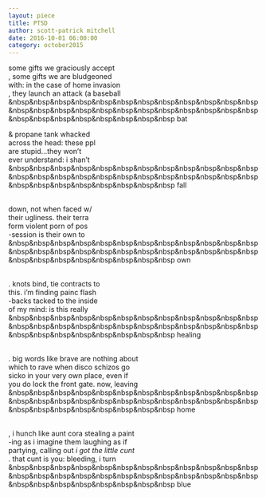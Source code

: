 ```yaml
---
layout: piece
title: PTSD
author: scott-patrick mitchell
date: 2016-10-01 06:00:00
category: october2015
---
```

some gifts we graciously accept</br>
, some gifts we are bludgeoned </br>
with: in the case of home invasion</br>
, they launch an attack (a baseball</br>
&nbsp&nbsp&nbsp&nbsp&nbsp&nbsp&nbsp&nbsp&nbsp&nbsp&nbsp&nbsp&nbsp&nbsp&nbsp&nbsp&nbsp&nbsp&nbsp&nbsp&nbsp&nbsp&nbsp&nbsp&nbsp&nbsp&nbsp&nbsp&nbsp&nbsp&nbsp&nbsp bat</br>

&amp; propane tank whacked</br>
across the head: these ppl</br>
are stupid…they won’t</br>
ever understand: i shan’t</br>
&nbsp&nbsp&nbsp&nbsp&nbsp&nbsp&nbsp&nbsp&nbsp&nbsp&nbsp&nbsp&nbsp&nbsp&nbsp&nbsp&nbsp&nbsp&nbsp&nbsp&nbsp&nbsp&nbsp&nbsp&nbsp&nbsp&nbsp&nbsp&nbsp&nbsp&nbsp&nbsp fall</br></br>

down, not when faced w/</br>
their ugliness. their terra</br>
form violent porn of pos</br>
-session is their own to</br>
&nbsp&nbsp&nbsp&nbsp&nbsp&nbsp&nbsp&nbsp&nbsp&nbsp&nbsp&nbsp&nbsp&nbsp&nbsp&nbsp&nbsp&nbsp&nbsp&nbsp&nbsp&nbsp&nbsp&nbsp&nbsp&nbsp&nbsp&nbsp&nbsp&nbsp&nbsp&nbsp own</br></br>

. knots bind, tie contracts to</br> 
this. i’m finding painc flash</br>
-backs tacked to the inside</br>
of my mind: is this really</br>
           &nbsp&nbsp&nbsp&nbsp&nbsp&nbsp&nbsp&nbsp&nbsp&nbsp&nbsp&nbsp&nbsp&nbsp&nbsp&nbsp&nbsp&nbsp&nbsp&nbsp&nbsp&nbsp&nbsp&nbsp&nbsp&nbsp&nbsp&nbsp&nbsp&nbsp&nbsp&nbsp healing</br></br>

. big words like brave are nothing about</br>
which to rave when disco schizos go</br>
sicko in your very own place, even if </br>
you do lock the front gate. now, leaving</br>
&nbsp&nbsp&nbsp&nbsp&nbsp&nbsp&nbsp&nbsp&nbsp&nbsp&nbsp&nbsp&nbsp&nbsp&nbsp&nbsp&nbsp&nbsp&nbsp&nbsp&nbsp&nbsp&nbsp&nbsp&nbsp&nbsp&nbsp&nbsp&nbsp&nbsp&nbsp&nbsp home</br></br>

, i hunch like aunt cora stealing a paint</br>
-ing as i imagine them laughing as if</br>
partying, calling out <i>i got the little cunt</i></br>
. that cunt is you: bleeding, i turn</br>
&nbsp&nbsp&nbsp&nbsp&nbsp&nbsp&nbsp&nbsp&nbsp&nbsp&nbsp&nbsp&nbsp&nbsp&nbsp&nbsp&nbsp&nbsp&nbsp&nbsp&nbsp&nbsp&nbsp&nbsp&nbsp&nbsp&nbsp&nbsp&nbsp&nbsp&nbsp&nbsp blue